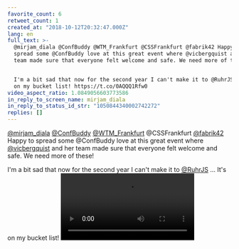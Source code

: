 ```yaml
---
favorite_count: 6
retweet_count: 1
created_at: "2018-10-12T20:32:47.000Z"
lang: en
full_text: >-
  @mirjam_diala @ConfBuddy @WTM_Frankfurt @CSSFrankfurt @fabrik42 Happy to
  spread some @ConfBuddy love at this great event where @vicbergquist and her
  team made sure that everyone felt welcome and safe. We need more of these! 


  I'm a bit sad that now for the second year I can't make it to @RuhrJS ... It's
  on my bucket list! https://t.co/0AQQQ1Rfw0
video_aspect_ratio: 1.0849056603773586
in_reply_to_screen_name: mirjam_diala
in_reply_to_status_id_str: "1050844340002742272"
replies: []
---
```


[@mirjam_diala](https://twitter.com/mirjam_diala)
[@ConfBuddy](https://twitter.com/ConfBuddy)
[@WTM_Frankfurt](https://twitter.com/WTM_Frankfurt) @CSSFrankfurt
[@fabrik42](https://twitter.com/fabrik42) Happy to spread some @ConfBuddy love
at this great event where [@vicbergquist](https://twitter.com/vicbergquist) and
her team made sure that everyone felt welcome and safe. We need more of these!

I'm a bit sad that now for the second year I can't make it to
[@RuhrJS](https://twitter.com/RuhrJS) ... It's on my bucket list!
![Embedded Video](https://twitter-media-coderbyheart.s3.eu-north-1.amazonaws.com/1050846765681967105-DpVbjnjWsAAaHPR.mp4)
